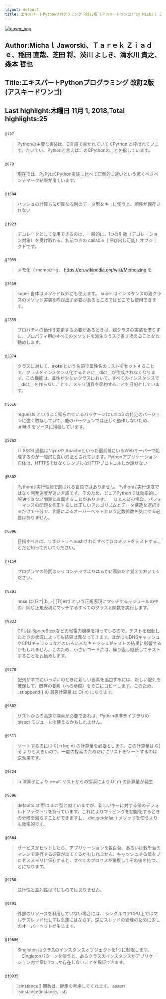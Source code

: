 ```yaml
---
layout: default
title: エキスパートPythonプログラミング 改訂2版 (アスキードワンゴ) by Michaｌ Jaworski、Ｔａｒｅｋ Ｚｉａｄｅ、稲田 直哉、芝田 将、渋川 よしき、清水川 貴之、森本 哲也
---
```


[![cover_img](http://images-jp.amazon.com/images/P/B079Z2GX64.09.MZZZZZZZ.jpg)](https://www.amazon.co.jp/dp/B079Z2GX64)  
## Author:Michaｌ Jaworski、Ｔａｒｅｋ Ｚｉａｄｅ、稲田 直哉、芝田 将、渋川 よしき、清水川 貴之、森本 哲也  
## Title:エキスパートPythonプログラミング 改訂2版 (アスキードワンゴ)  
## Last highlight:木曜日 11月 1, 2018,Total highlights:25  
```
  
@797  
```
> Pythonの主要な実装は、C言語で書かれていて CPython と呼ばれています。たいてい、Pythonと言えばこのCPythonのことを指しています。  
```
  
@879  
```
> 現在では、PyPyはCPython実装に比べて圧倒的に速いという驚くべきベンチマーク結果が出ています。  
```
  
@1684  
```
> ハッシュの計算方法が異なる別のデータ型をキーに使うと、順序が保存されない  
```
  
@1923  
```
> デコレータとして使用できるのは、一般的に、1つの引数（デコレーション対象）を受け取れる、名前つきの callable（ 呼び出し可能）オブジェクトです。  
```
  
@2059  
```
> メモ化（ memoizing、 https://en.wikipedia.org/wiki/Memoizing を  
```
  
@2459  
```
> super 自体はメソッド以外にも使えます。 super はインスタンスの親クラスのメソッド実装を呼び出す必要があるところではどこでも使用できます。  
```
  
@2859  
```
> プロパティの動作を変更する必要があるときは、親クラスの実装を借りずに、プロパティ用のすべてのメソッドを派生クラスで書き換えることをお勧めします。  
```
  
@2874  
```
> クラスに対して、__slots__ という名前で属性名のリストをセットすることで、クラスをインスタンス化するときに__dict__ が作成されなくなります。この機能は、属性が少ないクラスにおいて、すべてのインスタンスで__dict__ を作らないことで、メモリ消費を節約することを目的としています。  
```
  
@5016  
```
> requests というよく知られているパッケージは urllib3 の特定のバージョンに強く依存していて、他のバージョンでは正しく動作しないため、 urllib3 をソースに同梱しています。  
```
  
@5362  
```
> TLS/SSL通信はNginxや Apacheといった最前線にいるWebサーバーで処理するのが一般的に良い方法とされています。Pythonアプリケーション自体は、HTTPSではなくシンプルなHTTPプロトコルしか話せない  
```
  
@5802  
```
> Pythonは実行性能で選ばれる言語ではありません。Pythonは実行速度ではなく開発速度が速い言語です。そのため、ピュアPythonでは効率的に解決できない問題に直面することがあります。 　ほとんどの場合、パフォーマンスの問題を修正するには正しいアルゴリズムとデータ構造を選択するだけで十分で、言語によるオーバーヘッドという定数係数を気にする必要はありません。  
```
  
@6896  
```
> 目指すべきは、リポジトリへpushされたすべてのコミットをテストすることだと知っておいてください。  
```
  
@7154  
```
> プログラマの時間はシリコンチップよりはるかに高価だと覚えておいてください。  
```
  
@8201  
```
> nose は((?:^|[b_.-])[Tt]est) という正規表現にマッチするモジュールの中の、同じ正規表現にマッチするすべてのクラスと関数を実行します。  
```
  
@8933  
```
> CPUは SpeedStep などの省電力機構を持っているので、テストを起動したときの状況によっても結果は異なってきます。ほかにもDNSキャッシュやCPUキャッシュなどのいろいろなキャッシュがテストの結果に影響するかもしれません。このため、小さいコード片は、繰り返し継続してテストすることをお勧めします。  
```
  
@9270  
```
> 配列がすでにいっぱいのときに新しい要素を追加するには、新しい配列を確保して、既存の要素（への参照）をそこにコピーします。このため、 list.append() の 最悪計算量 は O( n) になります。  
```
  
@9302  
```
> リストからの高速な探索が必要であれば、Python標準ライブラリの bisect モジュールを使えるかもしれません。  
```
  
@9311  
```
> ソートするのには O( n log n) の計算量を必要とします。この計算量は O( n) よりも大きいので、一度の探索のためだけにリストをソートするのは逆効果です。  
```
  
@9324  
```
> in 演算子により result リストからの探索により O( n) の計算量が発生  
```
  
@9396  
```
> defaultdict 型は dict 型と似ていますが、新しいキーに対する値のデフォルトファクトリを持っています。これによりマッピングを初期化するときの分岐を減らすことができますし、 dict.setdefault メソッドを使うよりも効率的です。  
```
  
@9664  
```
> サービスがヒットしたら、アプリケーションを数百台、あるいは数千台のマシンで実行する必要が出てくるかもしれません。キャッシュする値をプロセスメモリに保存すると、すべてのプロセスが重複してその値を持つことになります。  
```
  
@9750  
```
> 並行性と並列性は同じものではありません。  
```
  
@9791  
```
> 外部のリソースを利用していない場合には、 シングルコアCPU上ではマルチスレッド化しても高速にはならず、逆にスレッドの管理のために少しのオーバーヘッドが生じます。  
```
  
@10686  
```
> Singleton はクラスのインスタンスオブジェクトを1つに制限します。 　Singletonパターンを使うと、あるクラスのインスタンスがアプリケーション内で常に1つしか存在しないことを保証できます。  
```
  
@10935  
```
> isinstance() 関数は、継承を考慮してくれます。 assert isinstance(instance, list)  
```